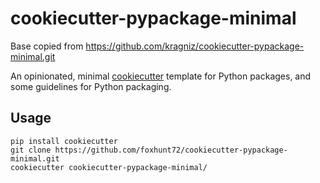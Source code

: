 cookiecutter-pypackage-minimal
==============================

Base copied from https://github.com/kragniz/cookiecutter-pypackage-minimal.git

An opinionated, minimal [cookiecutter](https://github.com/audreyr/cookiecutter) template for Python packages, and some guidelines for Python packaging.

Usage
-----

    pip install cookiecutter
    git clone https://github.com/foxhunt72/cookiecutter-pypackage-minimal.git
    cookiecutter cookiecutter-pypackage-minimal/

